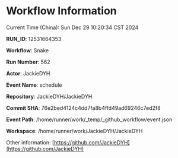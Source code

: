 # Workflow Information

Current Time (China): Sun Dec 29 10:20:34 CST 2024  

**RUN_ID**: 12531664353  

**Workflow**: Snake  

**Run Number**: 562  

**Actor**: JackieDYH  

**Event Name**: schedule  

**Repository**: JackieDYH/JackieDYH  

**Commit SHA**: 76e2bed4124c4dd7fa8b4ffd49ad69246c7ed2f8  

**Event Path**: /home/runner/work/_temp/_github_workflow/event.json  

**Workspace**: /home/runner/work/JackieDYH/JackieDYH  

Other information: [https://github.com/JackieDYH](https://github.com/JackieDYH)
